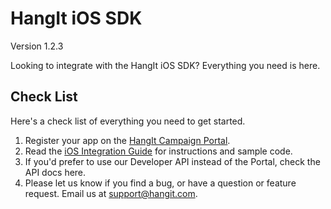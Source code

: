 HangIt iOS SDK
===========
Version 1.2.3

Looking to integrate with the HangIt iOS SDK? Everything you need is here.

Check List
-------
Here's a check list of everything you need to get started.

 1. Register your app on the [HangIt Campaign Portal](http://portal.hangit.com). 
 2. Read the [iOS Integration Guide](https://github.com/hangit/iOS_SDK/blob/master/iOS_Integration_Guide.md) for instructions and sample code. 
 3. If you'd prefer to use our Developer API instead of the Portal, check the API docs here. 
 4. Please let us know if you find a bug, or have a question or feature request. Email us at support@hangit.com.
